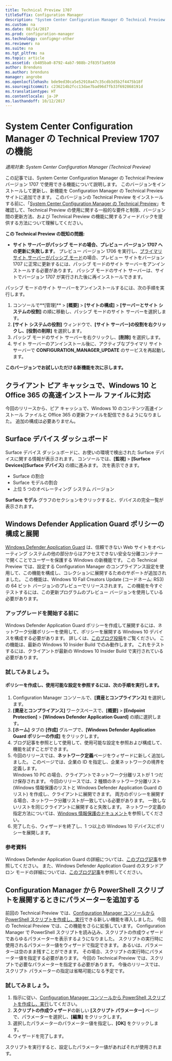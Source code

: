 ```yaml
---
title: Technical Preview 1707
titleSuffix: Configuration Manager
description: "System Center Configuration Manager の Technical Preview バージョン 1707 で使用できる機能について説明します。"
ms.custom: na
ms.date: 08/14/2017
ms.prod: configuration-manager
ms.technology: configmgr-other
ms.reviewer: na
ms.suite: na
ms.tgt_pltfrm: na
ms.topic: article
ms.assetid: cb405ba0-8792-4ab7-988b-2f835f3a9550
author: Brenduns
ms.author: brenduns
manager: angrobe
ms.openlocfilehash: bde9ed30ca5e52910a47c35cdb3d5b2f4475b18f
ms.sourcegitcommit: c236214b2fcc13dae7bad96d7fb33f692868191d
ms.translationtype: HT
ms.contentlocale: ja-JP
ms.lasthandoff: 10/12/2017
---
```

# <a name="capabilities-in-technical-preview-1707-for-system-center-configuration-manager"></a>System Center Configuration Manager の Technical Preview 1707 の機能

*適用対象: System Center Configuration Manager (Technical Preview)*

この記事では、System Center Configuration Manager の Technical Preview バージョン 1707 で使用できる機能について説明します。 このバージョンをインストールして更新し、新機能を Configuration Manager の Technical Preview サイトに追加できます。 このバージョンの Technical Preview をインストールする前に、「[System Center Configuration Manager の Technical Preview](../../core/get-started/technical-preview.md)」を確認して、Technical Preview の使用に関する一般的な要件と制限、バージョン間の更新方法、および Technical Preview の機能に関するフィードバックを提供する方法について理解してください。     


<!--  Known Issues Template   
**Known Issues in this Technical Preview:**
-   **Issue Name**. Details
    Workaround details.
-->

**この Technical Preview の既知の問題:**
-   **サイト サーバーがパッシブ モードの場合、プレビュー バージョン 1707 への更新に失敗します**。 プレビュー バージョン 1706 を実行し、[プライマリ サイト サーバーがパッシブ モード](/sccm/core/get-started/capabilities-in-technical-preview-1706#site-server-role-high-availability)の場合、プレビュー サイトをバージョン 1707 に正常に更新するには、パッシブ モードのサイト サーバーをアンインストールする必要があります。 パッシブ モードのサイト サーバーは、サイトでバージョン 1707 が実行された後に再インストールできます。

  パッシブ モードのサイト サーバーをアンインストールするには、次の手順を実行します。
  1. コンソールで**[管理]** > **[概要]** > **[サイトの構成]** > **[サーバーとサイト システムの役割]** の順に移動し、パッシブ モードのサイト サーバーを選択します。
  2. **[サイト システムの役割]** ウィンドウで、**[サイト サーバー]**の役割を右クリックし、**[役割の削除]** を選択します。
  3. パッシブ モードのサイト サーバーを右クリックし、**[削除]** を選択します。
  4. サイト サーバーのアンインストール後に、アクティブなプライマリ サイト サーバーで **CONFIGURATION_MANAGER_UPDATE** のサービスを再起動します。



**このバージョンでお試しいただける新機能を次に示します。**  

<!--  Rough Section Template
##  FEATURE

### Procedure 1
### Try it out!  
 Try to complete the following tasks and then send us **Feedback** from the **Home** tab of the Ribbon to let us know how it worked:
 -  Task 1
 -  Task 2              
-->

## <a name="client-peer-cache-support-for-express-installation-files-for-windows-10-and-office-365"></a>クライアント ピア キャッシュで、Windows 10 と Office 365 の高速インストール ファイルに対応
<!-- 1352486 -->
今回のリリースから、ピア キャッシュで、Windows 10 のコンテンツ高速インストール ファイルと Office 365 の更新ファイルを配信できるようになりました。 追加の構成は必要ありません。

## <a name="surface-device-dashboard"></a>Surface デバイス ダッシュボード
<!--1355788-->
Surface デバイス ダッシュボードに、お使いの環境で検出された Surface デバイスに関する情報が表示されます。 コンソールでは、**[監視]** > **[Surface Devices]\(Surface デバイス\)** の順に進みます。 次を表示できます。
- Surface の割合
- Surface モデルの割合
- 上位 5 つのオペレーティング システム バージョン

**Surface モデル** グラフのセクションをクリックすると、デバイスの完全一覧が表示されます。  

## <a name="configure-and-deploy-windows-defender-application-guard-policies"></a>Windows Defender Application Guard ポリシーの構成と展開
<!-- 1351960 -->

[Windows Defender Application Guard](https://blogs.windows.com/msedgedev/2016/09/27/application-guard-microsoft-edge/#XLxEbcpkuKcFebrw.97) は、信頼できない Web サイトをオペレーティング システムの他の部分からはアクセスできない安全な分離コンテナーで開くことでユーザーを保護する Windows の新機能です。 この Technical Preview では、設定する Configuration Manager のコンプライアンス設定を使用して、この機能を構成し、コレクションに展開するためのサポートが追加されました。 この機能は、Windows 10 Fall Creators Update (コードネーム: RS3) の 64 ビット バージョンのプレビューでリリースされます。 この機能を今すぐテストするには、この更新プログラムのプレビュー バージョンを使用している必要があります。

### <a name="before-you-start"></a>アップグレードを開始する前に

Windows Defender Application Guard ポリシーを作成して展開するには、ネットワーク分離ポリシーを使用して、ポリシーを展開する Windows 10 デバイスを構成する必要があります。 詳しくは、[このブログ投稿](https://blogs.windows.com/msedgedev/2016/09/27/application-guard-microsoft-edge/#BmJGKPfSjHHzsMmI.97)をご覧ください。 この機能は、最新の Windows 10 Insider Build でのみ動作します。 これをテストするには、クライアントが最新の Windows 10 Insider Build で実行されている必要があります。

### <a name="try-it-out"></a>試してみましょう。

#### <a name="to-create-a-policy-and-to-browse-the-available-settings"></a>ポリシーを作成し、使用可能な設定を参照するには、次の手順を実行します。

1. Configuration Manager コンソールで、**[資産とコンプライアンス]** を選択します。
2. **[資産とコンプライアンス]** ワークスペースで、**[概要]** > **[Endpoint Protection]** > **[Windows Defender Application Guard]** の順に選択します。
3. **[ホーム]** タブの **[作成]** グループで、**[Windows Defender Application Guard ポリシーの作成]** をクリックします。
4. ブログ記事を参照として使用して、使用可能な設定を参照および構成して、機能を試すことができます。
5. 今回のリリースでは、**ネットワーク定義**ページをウィザードに新しく追加しました。 このページでは、企業の ID を指定し、企業ネットワークの境界を定義します。<br>Windows 10 PC の場合、クライアントでネットワーク分離リストが 1 つだけ保存されます。 今回のリリースでは、2 種類のネットワーク分離リスト (Windows 情報保護のリストと Windows Defender Application Guard のリスト) を作成し、クライアントに展開できます。 両方のポリシーを展開する場合、ネットワーク分離リストが一致している必要があります。 一致しないリストを同じクライアントに展開すると失敗します。
ネットワーク定義の指定方法については、[Windows 情報保護のドキュメント](https://docs.microsoft.com/windows/threat-protection/windows-information-protection/create-wip-policy-using-sccm)を参照してください。
6. 完了したら、ウィザードを終了し、1 つ以上の Windows 10 デバイスにポリシーを展開します。

### <a name="further-reading"></a>参考資料
Windows Defender Application Guard の詳細については、[このブログ記事](https://blogs.windows.com/msedgedev/2016/09/27/application-guard-microsoft-edge/#BmJGKPfSjHHzsMmI.97)を参照してください。 また、Windows Defender Application Guard のスタンドアロン モードの詳細については、[このブログ記事](https://techcommunity.microsoft.com/t5/Windows-Insider-Program/Windows-Defender-Application-Guard-Standalone-mode/td-p/66903)を参照してください。

## <a name="add-parameters-when-you-deploy-powershell-scripts-from-configuration-manager"></a>Configuration Manager から PowerShell スクリプトを展開するときにパラメーターを追加する

<!-- 1236459 --->

前回の Technical Preview では、[Configuration Manager コンソールから PowerShell スクリプトを作成し、実行](/sccm/core/get-started/capabilities-in-technical-preview-1706#create-and-run-powershell-scripts-from-the-configuration-manager-console)できる新しい機能を導入しました。
今回の Technical Preview では、この機能をさらに拡張しています。 Configuration Manager で PowerShell スクリプトを読み込み、スクリプトの作成ウィザードであらゆるパラメーターを表示するようになりました。 スクリプトの実行時に使用されるパラメーター値をウィザードで指定できます。 あるいは、パラメーターは空のまま残すことができます。 その場合、スクリプトの実行時にパラメーター値を指定する必要があります。
今回の Technical Preview では、スクリプトで必要なパラメーターを指定する必要があります。 今後のリリースでは、スクリプト パラメーターの指定は省略可能になる予定です。

### <a name="try-it-out"></a>試してみましょう。

1. 指示に従い、[Configuration Manager コンソールから PowerShell スクリプトを作成し、実行](/sccm/core/get-started/capabilities-in-technical-preview-1706#create-and-run-powershell-scripts-from-the-configuration-manager-console)してください。
2. **スクリプトの作成ウィザード**の新しい **[スクリプト パラメーター]** ページで、パラメーターを選択し、**[編集]** をクリックします。
3. 選択したパラメーターのパラメーター値を指定し、**[OK]** をクリックします。
4. ウィザードを完了します。

スクリプトを実行すると、設定したパラメーター値があればそれが使用されます。
